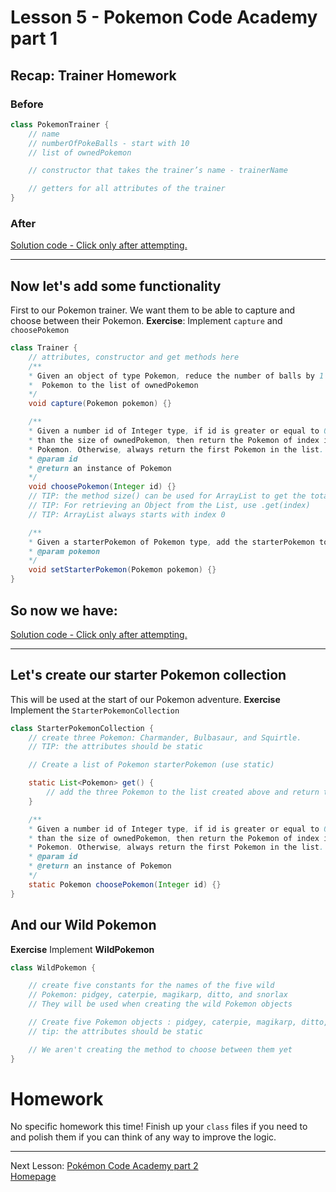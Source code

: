 # Lesson 5 - Pokemon Code Academy part 1

## Recap: Trainer Homework
### Before
```java
class PokemonTrainer {
    // name
    // numberOfPokeBalls - start with 10
    // list of ownedPokemon

    // constructor that takes the trainer’s name - trainerName

    // getters for all attributes of the trainer
}
```

### After
[Solution code - Click only after attempting.](lesson5/homework_after.md)

---

## Now let's add some functionality
First to our Pokemon trainer. We want them to be able to capture and choose between their Pokemon.
**Exercise**: Implement `capture` and `choosePokemon`


```java
class Trainer {
    // attributes, constructor and get methods here
    /**
    * Given an object of type Pokemon, reduce the number of balls by 1 and add the
    *  Pokemon to the list of ownedPokemon
    */
    void capture(Pokemon pokemon) {}

    /**
    * Given a number id of Integer type, if id is greater or equal to 0 and smaller
    * than the size of ownedPokemon, then return the Pokemon of index id on the list of owned
    * Pokemon. Otherwise, always return the first Pokemon in the list.
    * @param id
    * @return an instance of Pokemon
    */
    void choosePokemon(Integer id) {}
    // TIP: the method size() can be used for ArrayList to get the total number of items in it
    // TIP: For retrieving an Object from the List, use .get(index)
    // TIP: ArrayList always starts with index 0

    /**
    * Given a starterPokemon of Pokemon type, add the starterPokemon to the list of ownedPokemon
    * @param pokemon
    */
    void setStarterPokemon(Pokemon pokemon) {}
}
```

## So now we have:
[Solution code - Click only after attempting.](lesson5/trainer_solution.md)

---

## Let's create our starter Pokemon collection
This will be used at the start of our Pokemon adventure.
**Exercise** Implement the `StarterPokemonCollection`

```java
class StarterPokemonCollection {
    // create three Pokemon: Charmander, Bulbasaur, and Squirtle.
    // TIP: the attributes should be static

    // Create a list of Pokemon starterPokemon (use static)

    static List<Pokemon> get() {
        // add the three Pokemon to the list created above and return the list
    }

    /**
    * Given a number id of Integer type, if id is greater or equal to 0 and smaller
    * than the size of ownedPokemon, then return the Pokemon of index id on the list of owned
    * Pokemon. Otherwise, always return the first Pokemon in the list.
    * @param id
    * @return an instance of Pokemon
    */
    static Pokemon choosePokemon(Integer id) {}
}
```

## And our Wild Pokemon
**Exercise** Implement **WildPokemon**

```java
class WildPokemon {

    // create five constants for the names of the five wild
    // Pokemon: pidgey, caterpie, magikarp, ditto, and snorlax
    // They will be used when creating the wild Pokemon objects

    // Create five Pokemon objects : pidgey, caterpie, magikarp, ditto, and snorlax
    // tip: the attributes should be static

    // We aren't creating the method to choose between them yet
}
```

# Homework
No specific homework this time!
Finish up your ``class`` files if you need to and polish them if you can think of any way to improve the logic.

---
Next Lesson: [Pokémon Code Academy part 2](lesson6.md)  
[Homepage](index.md)
